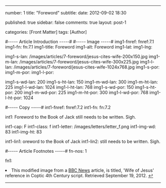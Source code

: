 ---

number: 1
title: "Foreword"
subtitle: 
date: 2012-09-02 18:30

published: true
sidebar: false
comments: true
layout: post-1

categories: [Front Matter]
tags: [Author]


#----- Article Introduction -----#
#----- Image -----#
img1-fnref: fnref:7.1
img1-fn: fn:7.1
img1-title: Foreword
img1-alt: Foreword
img1-lat: 
img1-lng: 

img1-s-lan: /images/articles/7-foreword/jesus-cites-wife-200x150.jpg
img1-m-lan: /images/articles/7-foreword/jesus-cites-wife-300x225.jpg
img1-l-lan: /images/articles/7-foreword/jesus-cites-wife-1024x768.jpg
img1-s-por:
img1-m-por:	
img1-l-por:

img1-s-wd-lan: 200
img1-s-ht-lan: 150
img1-m-wd-lan: 300
img1-m-ht-lan: 225
img1-l-wd-lan: 1024
img1-l-ht-lan: 768
img1-s-wd-por: 150
img1-s-ht-por: 200
img1-m-wd-por: 225
img1-m-ht-por: 300
img1-l-wd-por: 768
img1-l-ht-por: 1024


#----- Copy -----#
int1-fnref: fnref:7.2
int1-fn: fn:7.2

int1: Foreword to the Book of Jack still needs to be written. Sigh.

int1-cap: F
int1-class: f
int1-letter: /images/letters/letter_f.png
int1-img-wd: 83
int1-img-ht: 83

int1-lin1: oreword to the Book of Jack
int1-lin2: still needs to be written. Sigh.


#----- Article Footnotes -----#
fn-nos: 1

fn1: <li id="fn:7.1">This modified image from a <a href="http://www.bbc.co.uk/news/world-europe-19645273" title="BBC News">BBC News</a> article, is titled, 'Wife of Jesus' reference in Coptic 4th Century script. Retrieved September 19, 2012. <a href="#fnref:7.1">&#8617;</a></li>

---